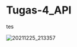 # Tugas-4_API

tes

![20211225_213357](https://user-images.githubusercontent.com/94104064/147386786-647816e0-18f6-4480-843b-53f9214418e5.gif)

